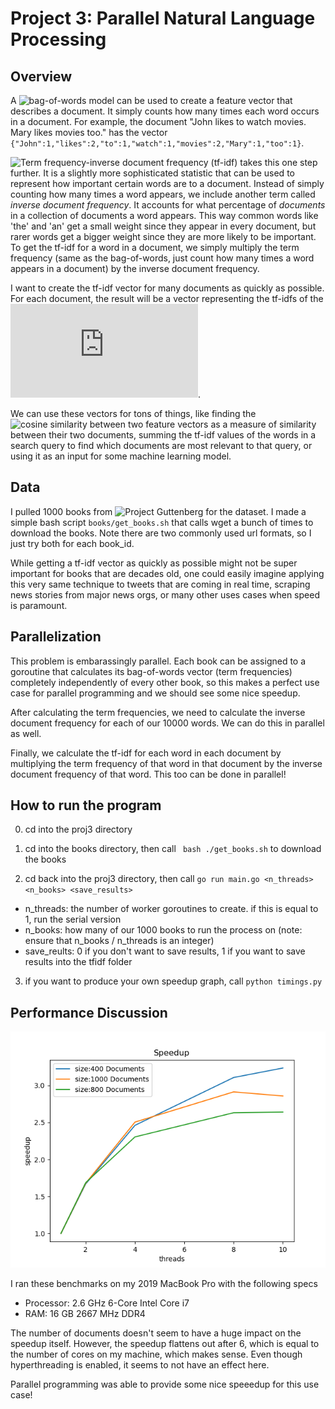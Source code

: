 # Project 3: Parallel Natural Language Processing

## Overview

A ![bag-of-words](https://en.wikipedia.org/wiki/Bag-of-words_model) model can be used to create a feature vector that describes a document. It simply counts how many times each word occurs in a document. For example, the document "John likes to watch movies. Mary likes movies too." has the vector ```{"John":1,"likes":2,"to":1,"watch":1,"movies":2,"Mary":1,"too":1}```.

![Term frequency-inverse document frequency (tf-idf)](https://en.wikipedia.org/wiki/Tf%E2%80%93idf) takes this one step further. It is a slightly more sophisticated statistic that can be used to represent how important certain words are to a document. Instead of simply counting how many times a word appears, we include another term called *inverse document frequency*. It accounts for what percentage of *documents* in a collection of documents a word appears. This way common words like 'the' and 'an' get a small weight since they appear in every document, but rarer words get a bigger weight since they are more likely to be important. To get the tf-idf for a word in a document, we simply multiply the term frequency (same as the bag-of-words, just count how many times a word appears in a document) by the inverse document frequency.

I want to create the tf-idf vector for many documents as quickly as possible. For each document, the result will be a vector representing the tf-idfs of the ![most common 10,000 words](https://raw.githubusercontent.com/first20hours/google-10000-english/master/google-10000-english.txt).

We can use these vectors for tons of things, like finding the ![cosine similarity](https://en.wikipedia.org/wiki/Cosine_similarity) between two feature vectors as a measure of similarity between their two documents, summing the tf-idf values of the words in a search query to find which documents are most relevant to that query, or using it as an input for some machine learning model.

## Data 

I pulled 1000 books from ![Project Guttenberg](https://www.gutenberg.org/) for the dataset. I made a simple bash script ```books/get_books.sh``` that calls wget a bunch of times to download the books. Note there are two commonly used url formats, so I just try both for each book_id.

While getting a tf-idf vector as quickly as possible might not be super important for books that are decades old, one could easily imagine applying this very same technique to tweets that are coming in real time, scraping news stories from major news orgs, or many other uses cases when speed is paramount.

## Parallelization

This problem is embarassingly parallel. Each book can be assigned to a goroutine that calculates its bag-of-words vector (term frequencies) completely independently of every other book, so this makes a perfect use case for parallel programming and we should see some nice speedup.

After calculating the term frequencies, we need to calculate the inverse document frequency for each of our 10000 words. We can do this in parallel as well. 

Finally, we calculate the tf-idf for each word in each document by multiplying the term frequency of that word in that document by the inverse document frequency of that word. This too can be done in parallel!

## How to run the program

0. cd into the proj3 directory

1. cd into the books directory, then call ``` bash ./get_books.sh``` to download the books

2. cd back into the proj3 directory, then call ```go run main.go <n_threads> <n_books> <save_results>```
  * n_threads: the number of worker goroutines to create. if this is equal to 1, run the serial version
  * n_books: how many of our 1000 books to run the process on (note: ensure that n_books / n_threads is an integer)
  * save_reults: 0 if you don't want to save results, 1 if you want to save results into the tfidf folder

3. if you want to produce your own speedup graph, call ```python timings.py```

## Performance Discussion

![](Speedup.png)

I ran these benchmarks on my 2019 MacBook Pro with the following specs

* Processor: 2.6 GHz 6-Core Intel Core i7
* RAM: 16 GB 2667 MHz DDR4

The number of documents doesn't seem to have a huge impact on the speedup itself. However, the speedup flattens out after 6, which is equal to the number of cores on my machine, which makes sense. Even though hyperthreading is enabled, it seems to not have an effect here.

Parallel programming was able to provide some nice speeedup for this use case!